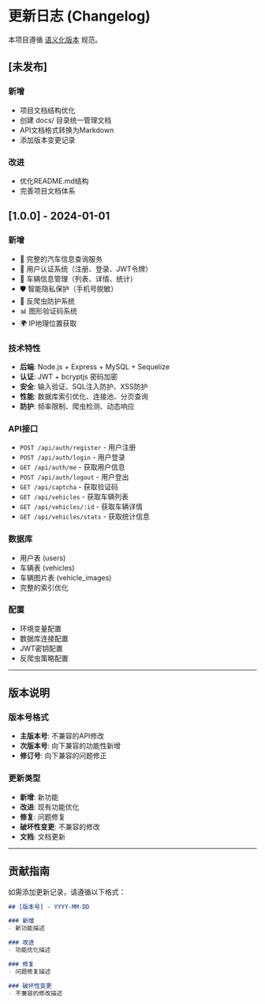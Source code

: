 # 更新日志 (Changelog)

本项目遵循 [语义化版本](https://semver.org/lang/zh-CN/) 规范。

## [未发布]

### 新增
- 项目文档结构优化
- 创建 docs/ 目录统一管理文档
- API文档格式转换为Markdown
- 添加版本变更记录

### 改进
- 优化README.md结构
- 完善项目文档体系

## [1.0.0] - 2024-01-01

### 新增
- 🚀 完整的汽车信息查询服务
- 🔐 用户认证系统（注册、登录、JWT令牌）
- 🚗 车辆信息管理（列表、详情、统计）
- 🛡️ 智能隐私保护（手机号脱敏）
- 🚫 反爬虫防护系统
- 📊 图形验证码系统
- 🌍 IP地理位置获取

### 技术特性
- **后端**: Node.js + Express + MySQL + Sequelize
- **认证**: JWT + bcryptjs 密码加密
- **安全**: 输入验证、SQL注入防护、XSS防护
- **性能**: 数据库索引优化、连接池、分页查询
- **防护**: 频率限制、爬虫检测、动态响应

### API接口
- `POST /api/auth/register` - 用户注册
- `POST /api/auth/login` - 用户登录
- `GET /api/auth/me` - 获取用户信息
- `POST /api/auth/logout` - 用户登出
- `GET /api/captcha` - 获取验证码
- `GET /api/vehicles` - 获取车辆列表
- `GET /api/vehicles/:id` - 获取车辆详情
- `GET /api/vehicles/stats` - 获取统计信息

### 数据库
- 用户表 (users)
- 车辆表 (vehicles)
- 车辆图片表 (vehicle_images)
- 完整的索引优化

### 配置
- 环境变量配置
- 数据库连接配置
- JWT密钥配置
- 反爬虫策略配置

---

## 版本说明

### 版本号格式
- **主版本号**: 不兼容的API修改
- **次版本号**: 向下兼容的功能性新增
- **修订号**: 向下兼容的问题修正

### 更新类型
- **新增**: 新功能
- **改进**: 现有功能优化
- **修复**: 问题修复
- **破坏性变更**: 不兼容的修改
- **文档**: 文档更新

---

## 贡献指南

如需添加更新记录，请遵循以下格式：

```markdown
## [版本号] - YYYY-MM-DD

### 新增
- 新功能描述

### 改进
- 功能优化描述

### 修复
- 问题修复描述

### 破坏性变更
- 不兼容的修改描述
```
